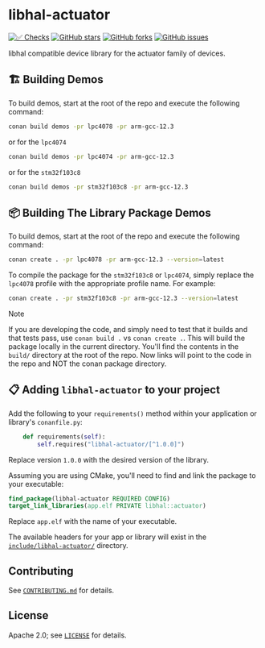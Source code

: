 # libhal-actuator

[![✅ Checks](https://github.com/libhal/libhal-actuator/actions/workflows/ci.yml/badge.svg)](https://github.com/libhal/libhal-actuator/actions/workflows/ci.yml)
[![GitHub stars](https://img.shields.io/github/stars/libhal/libhal-actuator.svg)](https://github.com/libhal/libhal-actuator/stargazers)
[![GitHub forks](https://img.shields.io/github/forks/libhal/libhal-actuator.svg)](https://github.com/libhal/libhal-actuator/network)
[![GitHub issues](https://img.shields.io/github/issues/libhal/libhal-actuator.svg)](https://github.com/libhal/libhal-actuator/issues)

libhal compatible device library for the actuator family of devices.

## 🏗️ Building Demos

To build demos, start at the root of the repo and execute the following command:

```bash
conan build demos -pr lpc4078 -pr arm-gcc-12.3
```

or for the `lpc4074`

```bash
conan build demos -pr lpc4074 -pr arm-gcc-12.3
```

or for the `stm32f103c8`

```bash
conan build demos -pr stm32f103c8 -pr arm-gcc-12.3
```

## 📦 Building The Library Package Demos

To build demos, start at the root of the repo and execute the following command:

```bash
conan create . -pr lpc4078 -pr arm-gcc-12.3 --version=latest
```

To compile the package for the `stm32f103c8` or `lpc4074`, simply replace the `lpc4078` profile with the appropriate profile name. For example:

```bash
conan create . -pr stm32f103c8 -pr arm-gcc-12.3 --version=latest
```

> [!NOTE]
> If you are developing the code, and simply need to test that it builds and
> that tests pass, use `conan build .` vs `conan create .`. This will build the
> package locally in the current directory. You'll find the contents in the
> `build/` directory at the root of the repo. Now links will point to the code
> in the repo and NOT the conan package directory.

## 📋 Adding `libhal-actuator` to your project

Add the following to your `requirements()` method within your application or
library's `conanfile.py`:

```python
    def requirements(self):
        self.requires("libhal-actuator/[^1.0.0]")
```

Replace version `1.0.0` with the desired version of the library.

Assuming you are using CMake, you'll need to find and link the package to your
executable:

```cmake
find_package(libhal-actuator REQUIRED CONFIG)
target_link_libraries(app.elf PRIVATE libhal::actuator)
```

Replace `app.elf` with the name of your executable.

The available headers for your app or library will exist in the
[`include/libhal-actuator/`](./include/libhal-actuator) directory.

## Contributing

See [`CONTRIBUTING.md`](CONTRIBUTING.md) for details.

## License

Apache 2.0; see [`LICENSE`](LICENSE) for details.
